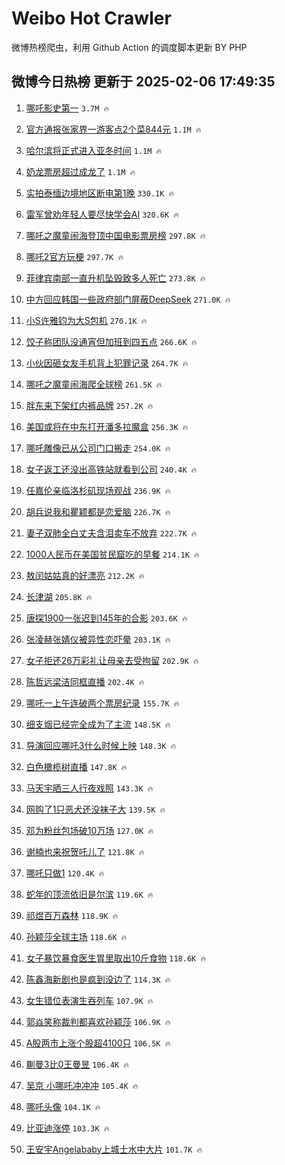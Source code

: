 # Weibo Hot Crawler 



微博热榜爬虫，利用 Github Action 的调度脚本更新 BY PHP 


## 微博今日热榜 更新于 2025-02-06 17:49:35 
1. [哪吒影史第一](https://s.weibo.com/weibo?q=%E5%93%AA%E5%90%92%E5%BD%B1%E5%8F%B2%E7%AC%AC%E4%B8%80&t=31&band_rank=1&Refer=top) `3.7M 🔥` 

1. [官方通报张家界一游客点2个菜844元](https://s.weibo.com/weibo?q=%23%E5%AE%98%E6%96%B9%E9%80%9A%E6%8A%A5%E5%BC%A0%E5%AE%B6%E7%95%8C%E4%B8%80%E6%B8%B8%E5%AE%A2%E7%82%B92%E4%B8%AA%E8%8F%9C844%E5%85%83%23&t=31&band_rank=2&Refer=top) `1.1M 🔥` 

1. [哈尔滨将正式进入亚冬时间](https://s.weibo.com/weibo?q=%23%E5%93%88%E5%B0%94%E6%BB%A8%E5%B0%86%E6%AD%A3%E5%BC%8F%E8%BF%9B%E5%85%A5%E4%BA%9A%E5%86%AC%E6%97%B6%E9%97%B4%23&t=31&band_rank=3&Refer=top) `1.1M 🔥` 

1. [奶龙票房超过成龙了](https://s.weibo.com/weibo?q=%E5%A5%B6%E9%BE%99%E7%A5%A8%E6%88%BF%E8%B6%85%E8%BF%87%E6%88%90%E9%BE%99%E4%BA%86&t=31&band_rank=4&Refer=top) `1.1M 🔥` 

1. [实拍泰缅边境地区断电第1晚](https://s.weibo.com/weibo?q=%23%E5%AE%9E%E6%8B%8D%E6%B3%B0%E7%BC%85%E8%BE%B9%E5%A2%83%E5%9C%B0%E5%8C%BA%E6%96%AD%E7%94%B5%E7%AC%AC1%E6%99%9A%23&t=31&band_rank=5&Refer=top) `330.1K 🔥` 

1. [雷军曾劝年轻人要尽快学会AI](https://s.weibo.com/weibo?q=%23%E9%9B%B7%E5%86%9B%E6%9B%BE%E5%8A%9D%E5%B9%B4%E8%BD%BB%E4%BA%BA%E8%A6%81%E5%B0%BD%E5%BF%AB%E5%AD%A6%E4%BC%9AAI%23&t=31&band_rank=6&Refer=top) `320.6K 🔥` 

1. [哪吒之魔童闹海登顶中国电影票房榜](https://s.weibo.com/weibo?q=%23%E5%93%AA%E5%90%92%E4%B9%8B%E9%AD%94%E7%AB%A5%E9%97%B9%E6%B5%B7%E7%99%BB%E9%A1%B6%E4%B8%AD%E5%9B%BD%E7%94%B5%E5%BD%B1%E7%A5%A8%E6%88%BF%E6%A6%9C%23&t=31&band_rank=7&Refer=top) `297.8K 🔥` 

1. [哪吒2官方玩梗](https://s.weibo.com/weibo?q=%23%E5%93%AA%E5%90%922%E5%AE%98%E6%96%B9%E7%8E%A9%E6%A2%97%23&t=31&band_rank=8&Refer=top) `297.7K 🔥` 

1. [菲律宾南部一直升机坠毁致多人死亡](https://s.weibo.com/weibo?q=%23%E8%8F%B2%E5%BE%8B%E5%AE%BE%E5%8D%97%E9%83%A8%E4%B8%80%E7%9B%B4%E5%8D%87%E6%9C%BA%E5%9D%A0%E6%AF%81%E8%87%B4%E5%A4%9A%E4%BA%BA%E6%AD%BB%E4%BA%A1%23&t=31&band_rank=9&Refer=top) `273.8K 🔥` 

1. [中方回应韩国一些政府部门屏蔽DeepSeek](https://s.weibo.com/weibo?q=%23%E4%B8%AD%E6%96%B9%E5%9B%9E%E5%BA%94%E9%9F%A9%E5%9B%BD%E4%B8%80%E4%BA%9B%E6%94%BF%E5%BA%9C%E9%83%A8%E9%97%A8%E5%B1%8F%E8%94%BDDeepSeek%23&t=31&band_rank=10&Refer=top) `271.0K 🔥` 

1. [小S许雅钧为大S包机](https://s.weibo.com/weibo?q=%23%E5%B0%8FS%E8%AE%B8%E9%9B%85%E9%92%A7%E4%B8%BA%E5%A4%A7S%E5%8C%85%E6%9C%BA%23&t=31&band_rank=11&Refer=top) `270.1K 🔥` 

1. [饺子称团队没通宵但加班到四五点](https://s.weibo.com/weibo?q=%23%E9%A5%BA%E5%AD%90%E7%A7%B0%E5%9B%A2%E9%98%9F%E6%B2%A1%E9%80%9A%E5%AE%B5%E4%BD%86%E5%8A%A0%E7%8F%AD%E5%88%B0%E5%9B%9B%E4%BA%94%E7%82%B9%23&t=31&band_rank=12&Refer=top) `266.6K 🔥` 

1. [小伙因砸女友手机背上犯罪记录](https://s.weibo.com/weibo?q=%23%E5%B0%8F%E4%BC%99%E5%9B%A0%E7%A0%B8%E5%A5%B3%E5%8F%8B%E6%89%8B%E6%9C%BA%E8%83%8C%E4%B8%8A%E7%8A%AF%E7%BD%AA%E8%AE%B0%E5%BD%95%23&t=31&band_rank=13&Refer=top) `264.7K 🔥` 

1. [哪吒之魔童闹海爬全球榜](https://s.weibo.com/weibo?q=%23%E5%93%AA%E5%90%92%E4%B9%8B%E9%AD%94%E7%AB%A5%E9%97%B9%E6%B5%B7%E7%88%AC%E5%85%A8%E7%90%83%E6%A6%9C%23&t=31&band_rank=14&Refer=top) `261.5K 🔥` 

1. [胖东来下架红内裤品牌](https://s.weibo.com/weibo?q=%23%E8%83%96%E4%B8%9C%E6%9D%A5%E4%B8%8B%E6%9E%B6%E7%BA%A2%E5%86%85%E8%A3%A4%E5%93%81%E7%89%8C%23&t=31&band_rank=15&Refer=top) `257.2K 🔥` 

1. [美国或将在中东打开潘多拉魔盒](https://s.weibo.com/weibo?q=%23%E7%BE%8E%E5%9B%BD%E6%88%96%E5%B0%86%E5%9C%A8%E4%B8%AD%E4%B8%9C%E6%89%93%E5%BC%80%E6%BD%98%E5%A4%9A%E6%8B%89%E9%AD%94%E7%9B%92%23&t=31&band_rank=16&Refer=top) `256.3K 🔥` 

1. [哪吒雕像已从公司门口搬走](https://s.weibo.com/weibo?q=%23%E5%93%AA%E5%90%92%E9%9B%95%E5%83%8F%E5%B7%B2%E4%BB%8E%E5%85%AC%E5%8F%B8%E9%97%A8%E5%8F%A3%E6%90%AC%E8%B5%B0%23&t=31&band_rank=17&Refer=top) `254.0K 🔥` 

1. [女子返工还没出高铁站就看到公司](https://s.weibo.com/weibo?q=%23%E5%A5%B3%E5%AD%90%E8%BF%94%E5%B7%A5%E8%BF%98%E6%B2%A1%E5%87%BA%E9%AB%98%E9%93%81%E7%AB%99%E5%B0%B1%E7%9C%8B%E5%88%B0%E5%85%AC%E5%8F%B8%23&t=31&band_rank=18&Refer=top) `240.4K 🔥` 

1. [任嘉伦亲临洛杉矶现场观战](https://s.weibo.com/weibo?q=%23%E4%BB%BB%E5%98%89%E4%BC%A6%E4%BA%B2%E4%B8%B4%E6%B4%9B%E6%9D%89%E7%9F%B6%E7%8E%B0%E5%9C%BA%E8%A7%82%E6%88%98%23&t=31&band_rank=19&Refer=top) `236.9K 🔥` 

1. [胡兵说我和瞿颖都是恋爱脑](https://s.weibo.com/weibo?q=%E8%83%A1%E5%85%B5%E8%AF%B4%E6%88%91%E5%92%8C%E7%9E%BF%E9%A2%96%E9%83%BD%E6%98%AF%E6%81%8B%E7%88%B1%E8%84%91&t=31&band_rank=20&Refer=top) `226.7K 🔥` 

1. [妻子双肺全白丈夫含泪卖车不放弃](https://s.weibo.com/weibo?q=%23%E5%A6%BB%E5%AD%90%E5%8F%8C%E8%82%BA%E5%85%A8%E7%99%BD%E4%B8%88%E5%A4%AB%E5%90%AB%E6%B3%AA%E5%8D%96%E8%BD%A6%E4%B8%8D%E6%94%BE%E5%BC%83%23&t=31&band_rank=21&Refer=top) `222.7K 🔥` 

1. [1000人民币在美国贫民窟吃的早餐](https://s.weibo.com/weibo?q=1000%E4%BA%BA%E6%B0%91%E5%B8%81%E5%9C%A8%E7%BE%8E%E5%9B%BD%E8%B4%AB%E6%B0%91%E7%AA%9F%E5%90%83%E7%9A%84%E6%97%A9%E9%A4%90&t=31&band_rank=22&Refer=top) `214.1K 🔥` 

1. [敖闰姑姑真的好漂亮](https://s.weibo.com/weibo?q=%E6%95%96%E9%97%B0%E5%A7%91%E5%A7%91%E7%9C%9F%E7%9A%84%E5%A5%BD%E6%BC%82%E4%BA%AE&t=31&band_rank=23&Refer=top) `212.2K 🔥` 

1. [长津湖](https://s.weibo.com/weibo?q=%E9%95%BF%E6%B4%A5%E6%B9%96&t=31&band_rank=24&Refer=top) `205.8K 🔥` 

1. [唐探1900一张迟到145年的合影](https://s.weibo.com/weibo?q=%E5%94%90%E6%8E%A21900%E4%B8%80%E5%BC%A0%E8%BF%9F%E5%88%B0145%E5%B9%B4%E7%9A%84%E5%90%88%E5%BD%B1&t=31&band_rank=25&Refer=top) `203.6K 🔥` 

1. [张凌赫张婧仪被异性恋吓晕](https://s.weibo.com/weibo?q=%23%E5%BC%A0%E5%87%8C%E8%B5%AB%E5%BC%A0%E5%A9%A7%E4%BB%AA%E8%A2%AB%E5%BC%82%E6%80%A7%E6%81%8B%E5%90%93%E6%99%95%23&t=31&band_rank=26&Refer=top) `203.1K 🔥` 

1. [女子拒还26万彩礼让母亲去受拘留](https://s.weibo.com/weibo?q=%23%E5%A5%B3%E5%AD%90%E6%8B%92%E8%BF%9826%E4%B8%87%E5%BD%A9%E7%A4%BC%E8%AE%A9%E6%AF%8D%E4%BA%B2%E5%8E%BB%E5%8F%97%E6%8B%98%E7%95%99%23&t=31&band_rank=27&Refer=top) `202.9K 🔥` 

1. [陈哲远梁洁同框直播](https://s.weibo.com/weibo?q=%23%E9%99%88%E5%93%B2%E8%BF%9C%E6%A2%81%E6%B4%81%E5%90%8C%E6%A1%86%E7%9B%B4%E6%92%AD%23&t=31&band_rank=28&Refer=top) `202.4K 🔥` 

1. [哪吒一上午连破两个票房纪录](https://s.weibo.com/weibo?q=%23%E5%93%AA%E5%90%92%E4%B8%80%E4%B8%8A%E5%8D%88%E8%BF%9E%E7%A0%B4%E4%B8%A4%E4%B8%AA%E7%A5%A8%E6%88%BF%E7%BA%AA%E5%BD%95%23&t=31&band_rank=29&Refer=top) `155.7K 🔥` 

1. [细支烟已经完全成为了主流](https://s.weibo.com/weibo?q=%23%E7%BB%86%E6%94%AF%E7%83%9F%E5%B7%B2%E7%BB%8F%E5%AE%8C%E5%85%A8%E6%88%90%E4%B8%BA%E4%BA%86%E4%B8%BB%E6%B5%81%23&t=31&band_rank=30&Refer=top) `148.5K 🔥` 

1. [导演回应哪吒3什么时候上映](https://s.weibo.com/weibo?q=%23%E5%AF%BC%E6%BC%94%E5%9B%9E%E5%BA%94%E5%93%AA%E5%90%923%E4%BB%80%E4%B9%88%E6%97%B6%E5%80%99%E4%B8%8A%E6%98%A0%23&t=31&band_rank=31&Refer=top) `148.3K 🔥` 

1. [白色橄榄树直播](https://s.weibo.com/weibo?q=%E7%99%BD%E8%89%B2%E6%A9%84%E6%A6%84%E6%A0%91%E7%9B%B4%E6%92%AD&t=31&band_rank=32&Refer=top) `147.8K 🔥` 

1. [马天宇晒三人行夜戏照](https://s.weibo.com/weibo?q=%23%E9%A9%AC%E5%A4%A9%E5%AE%87%E6%99%92%E4%B8%89%E4%BA%BA%E8%A1%8C%E5%A4%9C%E6%88%8F%E7%85%A7%23&t=31&band_rank=33&Refer=top) `143.3K 🔥` 

1. [网购了1只恶犬还没袜子大](https://s.weibo.com/weibo?q=%23%E7%BD%91%E8%B4%AD%E4%BA%861%E5%8F%AA%E6%81%B6%E7%8A%AC%E8%BF%98%E6%B2%A1%E8%A2%9C%E5%AD%90%E5%A4%A7%23&t=31&band_rank=34&Refer=top) `139.5K 🔥` 

1. [邓为粉丝包场破10万场](https://s.weibo.com/weibo?q=%23%E9%82%93%E4%B8%BA%E7%B2%89%E4%B8%9D%E5%8C%85%E5%9C%BA%E7%A0%B410%E4%B8%87%E5%9C%BA%23&t=31&band_rank=35&Refer=top) `127.0K 🔥` 

1. [谢楠也来祝贺吒儿了](https://s.weibo.com/weibo?q=%23%E8%B0%A2%E6%A5%A0%E4%B9%9F%E6%9D%A5%E7%A5%9D%E8%B4%BA%E5%90%92%E5%84%BF%E4%BA%86%23&t=31&band_rank=36&Refer=top) `121.8K 🔥` 

1. [哪吒只做1](https://s.weibo.com/weibo?q=%E5%93%AA%E5%90%92%E5%8F%AA%E5%81%9A1&t=31&band_rank=37&Refer=top) `120.4K 🔥` 

1. [蛇年的顶流依旧是尔滨](https://s.weibo.com/weibo?q=%23%E8%9B%87%E5%B9%B4%E7%9A%84%E9%A1%B6%E6%B5%81%E4%BE%9D%E6%97%A7%E6%98%AF%E5%B0%94%E6%BB%A8%23&t=31&band_rank=38&Refer=top) `119.6K 🔥` 

1. [祁煜百万森林](https://s.weibo.com/weibo?q=%E7%A5%81%E7%85%9C%E7%99%BE%E4%B8%87%E6%A3%AE%E6%9E%97&t=31&band_rank=39&Refer=top) `118.9K 🔥` 

1. [孙颖莎全球主场](https://s.weibo.com/weibo?q=%23%E5%AD%99%E9%A2%96%E8%8E%8E%E5%85%A8%E7%90%83%E4%B8%BB%E5%9C%BA%23&t=31&band_rank=40&Refer=top) `118.6K 🔥` 

1. [女子暴饮暴食医生胃里取出10斤食物](https://s.weibo.com/weibo?q=%23%E5%A5%B3%E5%AD%90%E6%9A%B4%E9%A5%AE%E6%9A%B4%E9%A3%9F%E5%8C%BB%E7%94%9F%E8%83%83%E9%87%8C%E5%8F%96%E5%87%BA10%E6%96%A4%E9%A3%9F%E7%89%A9%23&t=31&band_rank=41&Refer=top) `118.6K 🔥` 

1. [陈鑫海新剧也是疯到没边了](https://s.weibo.com/weibo?q=%E9%99%88%E9%91%AB%E6%B5%B7%E6%96%B0%E5%89%A7%E4%B9%9F%E6%98%AF%E7%96%AF%E5%88%B0%E6%B2%A1%E8%BE%B9%E4%BA%86&t=31&band_rank=42&Refer=top) `114.3K 🔥` 

1. [女生错位表演生吞列车](https://s.weibo.com/weibo?q=%23%E5%A5%B3%E7%94%9F%E9%94%99%E4%BD%8D%E8%A1%A8%E6%BC%94%E7%94%9F%E5%90%9E%E5%88%97%E8%BD%A6%23&t=31&band_rank=43&Refer=top) `107.9K 🔥` 

1. [郭焱笑称裁判都喜欢孙颖莎](https://s.weibo.com/weibo?q=%23%E9%83%AD%E7%84%B1%E7%AC%91%E7%A7%B0%E8%A3%81%E5%88%A4%E9%83%BD%E5%96%9C%E6%AC%A2%E5%AD%99%E9%A2%96%E8%8E%8E%23&t=31&band_rank=44&Refer=top) `106.9K 🔥` 

1. [A股两市上涨个股超4100只](https://s.weibo.com/weibo?q=A%E8%82%A1%E4%B8%A4%E5%B8%82%E4%B8%8A%E6%B6%A8%E4%B8%AA%E8%82%A1%E8%B6%854100%E5%8F%AA&t=31&band_rank=45&Refer=top) `106.5K 🔥` 

1. [蒯曼3比0王曼昱](https://s.weibo.com/weibo?q=%23%E8%92%AF%E6%9B%BC3%E6%AF%940%E7%8E%8B%E6%9B%BC%E6%98%B1%23&t=31&band_rank=46&Refer=top) `106.4K 🔥` 

1. [吴京 小哪吒冲冲冲](https://s.weibo.com/weibo?q=%E5%90%B4%E4%BA%AC%20%E5%B0%8F%E5%93%AA%E5%90%92%E5%86%B2%E5%86%B2%E5%86%B2&t=31&band_rank=47&Refer=top) `105.4K 🔥` 

1. [哪吒头像](https://s.weibo.com/weibo?q=%E5%93%AA%E5%90%92%E5%A4%B4%E5%83%8F&t=31&band_rank=48&Refer=top) `104.1K 🔥` 

1. [比亚迪涨停](https://s.weibo.com/weibo?q=%23%E6%AF%94%E4%BA%9A%E8%BF%AA%E6%B6%A8%E5%81%9C%23&t=31&band_rank=49&Refer=top) `103.3K 🔥` 

1. [王安宇Angelababy上城士水中大片](https://s.weibo.com/weibo?q=%23%E7%8E%8B%E5%AE%89%E5%AE%87Angelababy%E4%B8%8A%E5%9F%8E%E5%A3%AB%E6%B0%B4%E4%B8%AD%E5%A4%A7%E7%89%87%23&t=31&band_rank=50&Refer=top) `101.7K 🔥` 

